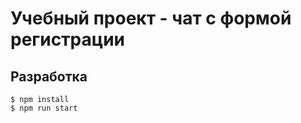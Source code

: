 # Учебный проект - чат с формой регистрации #

## Разработка ##

```
$ npm install
$ npm run start
```